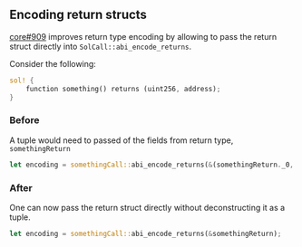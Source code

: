## Encoding return structs

[core#909](https://github.com/alloy-rs/core/pull/909) improves return type encoding by allowing to pass the return struct directly into `SolCall::abi_encode_returns`.

Consider the following:

```rust
sol! {
    function something() returns (uint256, address);
}
```

### Before

A tuple would need to passed of the fields from return type, `somethingReturn`

```rust
let encoding = somethingCall::abi_encode_returns(&(somethingReturn._0, somethingReturn._1));
```

### After

One can now pass the return struct directly without deconstructing it as a tuple.

```rust
let encoding = somethingCall::abi_encode_returns(&somethingReturn);
```
